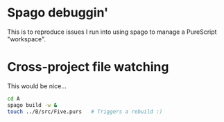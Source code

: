 # Spago debuggin'

This is to reproduce issues I run into using spago to manage a PureScript
"workspace".

# Cross-project file watching

This would be nice...

```sh
cd A
spago build -w &
touch ../B/src/Five.purs   # Triggers a rebuild :)
```
